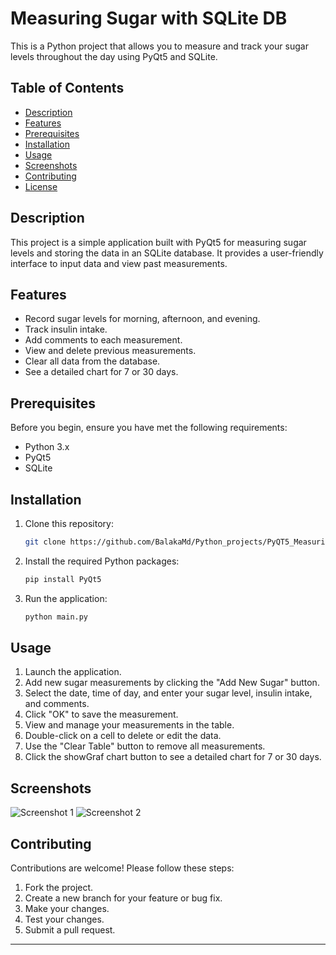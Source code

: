 # Measuring Sugar with SQLite DB

This is a Python project that allows you to measure and track your sugar levels throughout the day using PyQt5 and SQLite.

## Table of Contents
- [Description](#description)
- [Features](#features)
- [Prerequisites](#prerequisites)
- [Installation](#installation)
- [Usage](#usage)
- [Screenshots](#screenshots)
- [Contributing](#contributing)
- [License](#license)

## Description

This project is a simple application built with PyQt5 for measuring sugar levels and storing the data in an SQLite database. It provides a user-friendly interface to input data and view past measurements.

## Features

- Record sugar levels for morning, afternoon, and evening.
- Track insulin intake.
- Add comments to each measurement.
- View and delete previous measurements.
- Clear all data from the database.
- See a detailed chart for 7 or 30 days.

## Prerequisites

Before you begin, ensure you have met the following requirements:

- Python 3.x
- PyQt5
- SQLite

## Installation

1. Clone this repository:

   ```bash
   git clone https://github.com/BalakaMd/Python_projects/PyQT5_Measuring_sugar_with_DB.git
   ```

2. Install the required Python packages:

   ```bash
   pip install PyQt5
   ```

3. Run the application:

   ```bash
   python main.py
   ```

## Usage

1. Launch the application.
2. Add new sugar measurements by clicking the "Add New Sugar" button.
3. Select the date, time of day, and enter your sugar level, insulin intake, and comments.
4. Click "OK" to save the measurement.
5. View and manage your measurements in the table.
6. Double-click on a cell to delete or edit the data.
7. Use the "Clear Table" button to remove all measurements.
8. Click the showGraf chart button to see a detailed chart for 7 or 30 days.

## Screenshots

![Screenshot 1](https://dmytro-balakin.onrender.com/static/assets/img/portfolio/GUI/Sugar_control/1.png)
![Screenshot 2](https://dmytro-balakin.onrender.com/static/assets/img/portfolio/GUI/Sugar_control/2.png)

## Contributing

Contributions are welcome! Please follow these steps:

1. Fork the project.
2. Create a new branch for your feature or bug fix.
3. Make your changes.
4. Test your changes.
5. Submit a pull request.

---
